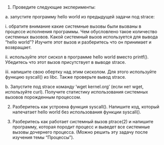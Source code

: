 1. Проведите следующие эксперименты:

  a. запустите программу hello world из предыдущей задачи под strace:

  i. обратите внимание какие системные вызовы были вызваны в
процессе исполнения программы. Чем обусловлено такое
количество системных вызовов. Какой системный вызов
используется для вывода “hello world”? Изучите этот вызов и
разберитесь что он принимает и возвращает.

  ii. используйте этот сискол в программе hello world вместо printf().
Убедитесь что этот вызов присутствует в выводе strace.
  
  iii. напишите свою обертку над этим сисколом. Для
этого
используйте функцию syscall() из libc. Также проверьте вывод
strace.

  b. Запустите под strace команду ‘wget kernel.org’ (если нет wget,
используйте curl). Получите статистику использования системных
вызовов порожденным процессом.

2. Разберитесь как устроена функция syscall(). Напишите код, который напечатает
hello world без использования функции syscall().

3. Разберитесь как работает системный вызов ptrace(2) и напишите программу,
которая породит процесс и выведет все системные вызовы дочернего процесса.
(Можно решить эту задачу после изучения темы “Процессы”).
